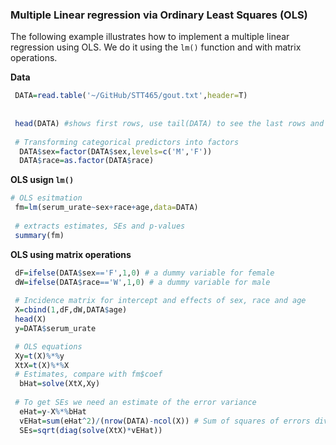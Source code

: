 ### Multiple Linear regression via Ordinary Least Squares (OLS)

The following example illustrates how to implement a multiple linear regression using OLS. We do it using the `lm()` function and with matrix operations.


**Data**
```r
 DATA=read.table('~/GitHub/STT465/gout.txt',header=T)
  
 
 head(DATA) #shows first rows, use tail(DATA) to see the last rows and fix(DATA) to see data as a table
 
 # Transforming categorical predictors into factors
  DATA$sex=factor(DATA$sex,levels=c('M','F'))
  DATA$race=as.factor(DATA$race) 
 ```
 
 **OLS usign `lm()`**
 ```r
 # OLS esitmation
  fm=lm(serum_urate~sex+race+age,data=DATA)
  
  # extracts estimates, SEs and p-values
  summary(fm)
```

**OLS using matrix operations**

```r
 dF=ifelse(DATA$sex=='F',1,0) # a dummy variable for female
 dW=ifelse(DATA$race=='W',1,0) # a dummy variable for male
 
 # Incidence matrix for intercept and effects of sex, race and age
 X=cbind(1,dF,dW,DATA$age) 
 head(X)
 y=DATA$serum_urate

 # OLS equations
 Xy=t(X)%*%y
 XtX=t(X)%*%X
 # Estimates, compare with fm$coef
  bHat=solve(XtX,Xy)
 
 # To get SEs we need an estimate of the error variance
  eHat=y-X%*%bHat
  vEHat=sum(eHat^2)/(nrow(DATA)-ncol(X)) # Sum of squares of errors divide by n-rank(X)
  SEs=sqrt(diag(solve(XtX)*vEHat))
```
